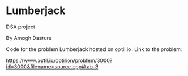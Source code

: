 # Lumberjack
DSA project

By Amogh Dasture

Code for the problem Lumberjack hosted on optil.io. Link to the problem:

https://www.optil.io/optilion/problem/3000?id=3000&filename=source.cpp#tab-3
